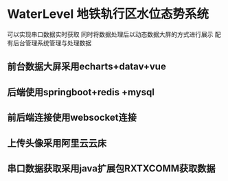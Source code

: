 # WaterLevel 地铁轨行区水位态势系统  
可以实现串口数据实时获取 同时将数据处理后以动态数据大屏的方式进行展示 配有后台管理系统管理与处理数据
## 前台数据大屏采用echarts+datav+vue 
## 后端使用springboot+redis +mysql 
## 前后端连接使用websocket连接 
## 上传头像采用阿里云云床 
## 串口数据获取采用java扩展包RXTXCOMM获取数据
